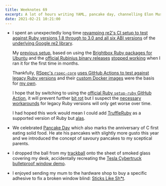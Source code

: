 ```yaml
---
title: Weeknotes 69
excerpt: A lot of hours writing YAML, pancake day, channelling Elon Musk and product names that maximize embarrassment in Homebase.
date: 2021-02-21 10:21:00
---
```

*   I spent an unexpectedly long time [revamping re2's CI setup to test against Ruby versions 1.8 through to 3.0 and all six ABI versions](https://github.com/mudge/re2/pull/47) of the [underlying Google re2 library](https://github.com/google/re2).

    My [previous setup](https://github.com/mudge/re2-test-action), based on using the [Brightbox Ruby packages for Ubuntu](https://www.brightbox.com/docs/ruby/ubuntu/) and the [official Rubinius binary releases](http://rubinius-binaries-rubinius-com.s3-us-west-2.amazonaws.com/index.txt) [stopped working](https://github.com/mudge/re2/runs/1927274557?check_suite_focus=true) when I ran it for the first time in months.

    Thankfully, [RSpec's `rspec-core`](https://github.com/rspec/rspec-core) [uses GitHub Actions to test against legacy Ruby versions](https://github.com/rspec/rspec-core/blob/main/.github/workflows/ci.yml) and their [custom Docker images](https://github.com/rspec/docker-ci) were the basis for [my own](https://github.com/rspec/docker-ci).

    I hope that by switching to using the [official Ruby `setup-ruby` GitHub Action](https://github.com/ruby/setup-ruby), it will prevent further [bit rot](https://en.wikipedia.org/wiki/Software_rot) but I suspect the [necessary](https://github.com/mudge/re2/blob/main/.github/workflows/tests.yml#L54) [workarounds](https://github.com/mudge/re2-ci/blob/main/1.8/Dockerfile#L21) for legacy Ruby versions will only get worse over time.

    I had hoped this work would mean I could add [TruffleRuby](https://github.com/oracle/truffleruby) as a supported version of Ruby but [alas](https://github.com/oracle/truffleruby/issues/2262).

*   We celebrated [Pancake Day](https://en.wikipedia.org/wiki/Shrove_Tuesday) which also marks the anniversary of C first eating solid food. He ate his pancakes with slightly more gusto this year and we introduced the concept of savoury pancakes to my sceptical parents.

*   I dropped the ball from my [trackball](https://www.kensington.com/en-gb/p/products/control/trackballs/expert-mouse-wired-trackball/) onto the sheet of smoked glass covering my desk, accidentally recreating the [Tesla Cybertruck bulletproof window demo](https://youtu.be/LMWwImDX3ks).

*   I enjoyed sending my mum to the hardware shop to buy a specific adhesive to fix a broken window blind: [Sticks Like Sh*t](https://trade.evo-stik.co.uk/products/grab-adhesives/sticks-sht).
